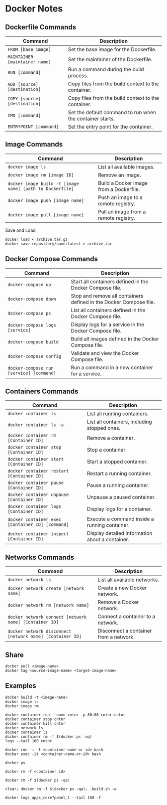 # Docker Notes

## Dockerfile Commands

| Command                           | Description                                               |
| --------------------------------- | --------------------------------------------------------- |
| `FROM [base image]`               | Set the base image for the Dockerfile.                    |
| `MAINTAINER [maintainer name]`    | Set the maintainer of the Dockerfile.                     |
| `RUN [command]`                   | Run a command during the build process.                   |
| `ADD [source] [destination]`      | Copy files from the build context to the container.       |
| `COPY [source] [destination]`     | Copy files from the build context to the container.       |
| `CMD [command]`                   | Set the default command to run when the container starts. |
| `ENTRYPOINT [command]`            | Set the entry point for the container.                    |

## Image Commands

| Command                                                   | Description                             |
| --------------------------------------------------------- | --------------------------------------- |
| `docker image ls`                                         | List all available images.              |
| `docker image rm [image ID]`                              | Remove an image.                        |
| `docker image build -t [image name] [path to Dockerfile]` | Build a Docker image from a Dockerfile. |
| `docker image push [image name]`                          | Push an image to a remote registry.     |
| `docker image pull [image name]`                          | Pull an image from a remote registry.   |

Save and Load

```{sh}
docker load < archive.tar.gz
docker save repository/name:latest > archive.tar
```

## Docker Compose Commands

| Command                                  | Description                                                         |
| ---------------------------------------- | ------------------------------------------------------------------- |
| `docker-compose up`                      | Start all containers defined in the Docker Compose file.            |
| `docker-compose down`                    | Stop and remove all containers defined in the Docker Compose file.  |
| `docker-compose ps`                      | List all containers defined in the Docker Compose file.             |
| `docker-compose logs [service]`          | Display logs for a service in the Docker Compose file.              |
| `docker-compose build`                   | Build all images defined in the Docker Compose file.                |
| `docker-compose config`                  | Validate and view the Docker Compose file.                          |
| `docker-compose run [service] [command]` | Run a command in a new container for a service.                     |

## Containers Commands

| Command                                           | Description                                       |
| ------------------------------------------------- | ------------------------------------------------- |
| `docker container ls`                             | List all running containers.                      |
| `docker container ls -a`                          | List all containers, including stopped ones.      |
| `docker container rm [Container ID]`              | Remove a container.                               |
| `docker container stop [Container ID]`            | Stop a container.                                 |
| `docker container start [Container ID]`           | Start a stopped container.                        |
| `docker container restart [Container ID]`         | Restart a running container.                      |
| `docker container pause [Container ID]`           | Pause a running container.                        |
| `docker container unpause [Container ID]`         | Unpause a paused container.                       |
| `docker container logs [Container ID]`            | Display logs for a container.                     |
| `docker container exec [Container ID] [command]`  | Execute a command inside a running container.     |
| `docker container inspect [Container ID]`         | Display detailed information about a container.   |

## Networks Commands

| Command                                                   | Description                            |
| --------------------------------------------------------- | -------------------------------------- |
| `docker network ls`                                       | List all available networks.           |
| `docker network create [network name]`                    | Create a new Docker network.           |
| `docker network rm [network name]`                        | Remove a Docker network.               |
| `docker network connect [network name] [Container ID]`    | Connect a container to a network.      |
| `docker network disconnect [network name] [Container ID]` | Disconnect a container from a network. |

## Share

```{bash}
docker pull <image-name>
docker tag <source-image-name> <target-image-name>
```

## Examples

```{bash}
docker build -t <image-name>
docker image ls
docker image rm
```

```{sh}
docker container run --name cntnr -p 80:80 cntnr:cntnr
docker container stop cntnr
docker container kill cntnr
docker network ls
docker container ls
docker container rm -f $(docker ps -aq)
logs --tail 100 cntnr
```

```{bash}
docker run -i -t <container-name-or-id> bash
docker exec -it <container-name-or-id> bash
```

```{cmd}
docker ps

docker rm -f <container id>

docker rm -f $(docker ps -qa)

clear; docker rm -f $(docker ps -qa); .build.sh -w

docker logs apps_core?panel_1 --tail 100 -f
```
